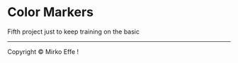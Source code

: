 # Color Markers #

Fifth project just to keep training on the basic
<hr>
<footer>
<p>Copyright &copy; Mirko Effe &excl;</p>
</footer>